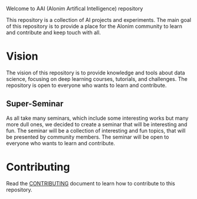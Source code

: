 Welcome to AAI (Alonim Artifical Intelligence) repository

This repository is a collection of AI projects and experiments. The main goal of this repository is to provide a place for the Alonim community to learn and contribute and keep touch with all.

# Vision
The vision of this repository is to provide knowledge and tools about data science, focusing on
deep learning courses, tutorials, and challenges. The repository is open to everyone who wants to learn and contribute.

## Super-Seminar
As all take many seminars, which include some interesting works but many more dull ones, we decided to create a seminar that will be interesting and fun. The seminar will be a collection of interesting and fun topics, that will be presented by community members. The seminar will be open to everyone who wants to learn and contribute.


# Contributing
Read the [CONTRIBUTING](../CONTRIBUTING.md) document to learn how to contribute to this repository.

